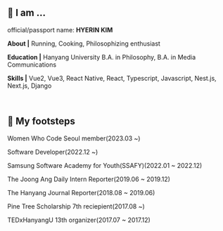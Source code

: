 <!--
**HerrineKim/HerrineKim** is a ✨ _special_ ✨ repository because its `README.md` (this file) appears on your GitHub profile.

Here are some ideas to get you started:

- 🔭 I’m currently working on ...
- 🌱 I’m currently learning ...
- 👯 I’m looking to collaborate on ...
- 🤔 I’m looking for help with ...
- 💬 Ask me about ...
- 📫 How to reach me: ...
- 😄 Pronouns: ...
- ⚡ Fun fact: ...

## 🔭 I’m currently working on...

<br>

## 🌱 I’m used to...

<span>
 <img src="https://img.shields.io/badge/python-3776AB?style=for-the-badge&logo=python&logoColor=white">
 <img src="https://img.shields.io/badge/javascript-F7DF1E?style=for-the-badge&logo=javascript&logoColor=black">
 <img src="https://img.shields.io/badge/vue.js-4FC08D?style=for-the-badge&logo=vue.js&logoColor=white">
 <img src="https://img.shields.io/badge/react-61DAFB?style=for-the-badge&logo=react&logoColor=black">
 <img src="https://img.shields.io/badge/expo-000020?style=for-the-badge&logo=expo&logoColor=white">
 <img src="https://img.shields.io/badge/typescript-3178C6?style=for-the-badge&logo=typescript&logoColor=white">
 <img src="https://img.shields.io/badge/css-1572B6?style=for-the-badge&logo=css3&logoColor=white">
 <img src="https://img.shields.io/badge/django-092E20?style=for-the-badge&logo=django&logoColor=white">
</span>
-->

<!-- ![header](https://capsule-render.vercel.app/api?type=rect&color=5D8BF4&height=200&section=header&text=김혜린%20金惠潾%20Herrine%20Kim&fontSize=50) -->

## 👧 I am ...

<p>official/passport name: <strong>HYERIN KIM</strong></p>
<p><strong>About |</strong> Running, Cooking, Philosophizing enthusiast</p>
<p><strong>Education |</strong> Hanyang University B.A. in Philosophy, B.A. in Media Communications</p>
<p><strong>Skills |</strong> Vue2, Vue3, React Native, React, Typescript, Javascript, Nest.js, Next.js, Django</p>

<br>

## 🌱 My footsteps

<p>Women Who Code Seoul member(2023.03 ~)</p>
<p>Software Developer(2022.12 ~)
<p>Samsung Software Academy for Youth(SSAFY)(2022.01 ~ 2022.12)</p>
<p>The Joong Ang Daily Intern Reporter(2019.06 ~ 2019.12)</p>
<p>The Hanyang Journal Reporter(2018.08 ~ 2019.06)</p>
<p>Pine Tree Scholarship 7th reciepient(2017.08 ~)</p>
<p>TEDxHanyangU 13th organizer(2017.07 ~ 2017.12)</p>
